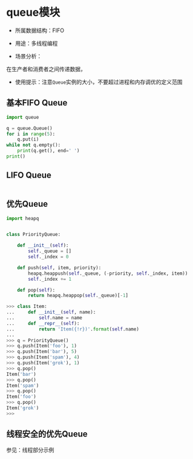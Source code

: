 # queue模块

- 所属数据结构：FIFO

- 用途：多线程编程

- 场景分析：

在生产者和消费者之间传递数据，

- 使用提示：注意`Queue`实例的大小，不要超过进程和内存调优的定义范围

## 基本FIFO Queue

```python
import queue

q = queue.Queue()
for i in range(5):
    q.put(i)
while not q.empty():
    print(q.get(), end=' ')
print()
```

## LIFO Queue

```python
```

## 优先Queue

```python
import heapq


class PriorityQueue:

    def __init__(self):
        self._queue = []
        self._index = 0

    def push(self, item, priority):
        heapq.heappush(self._queue, (-priority, self._index, item))
        self._index += 1

    def pop(self):
        return heapq.heappop(self._queue)[-1]
```

```python
>>> class Item:
...     def __init__(self, name):
...         self.name = name
...     def __repr__(self):
...         return 'Item({!r})'.format(self.name)
...
>>> q = PriorityQueue()
>>> q.push(Item('foo'), 1)
>>> q.push(Item('bar'), 5)
>>> q.push(Item('spam'), 4)
>>> q.push(Item('grok'), 1)
>>> q.pop()
Item('bar')
>>> q.pop()
Item('spam')
>>> q.pop()
Item('foo')
>>> q.pop()
Item('grok')
>>>
```

## 线程安全的优先Queue

参见：线程部分示例